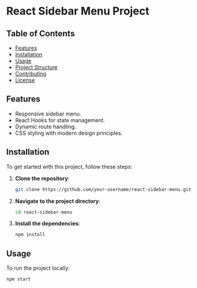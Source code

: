 # React Sidebar Menu Project

## Table of Contents

- [Features](#features)
- [Installation](#installation)
- [Usage](#usage)
- [Project Structure](#project-structure)
- [Contributing](#contributing)
- [License](#license)

## Features

- Responsive sidebar menu.
- React Hooks for state management.
- Dynamic route handling.
- CSS styling with modern design principles.

## Installation

To get started with this project, follow these steps:

1. **Clone the repository**:

    ```bash
    git clone https://github.com/your-username/react-sidebar-menu.git
    ```

2. **Navigate to the project directory**:

    ```bash
    cd react-sidebar-menu
    ```

3. **Install the dependencies**:

    ```bash
    npm install
    ```

## Usage

To run the project locally:

```bash
npm start
